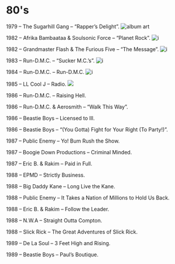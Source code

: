 # 80's
1979 – The Sugarhill Gang – “Rapper’s Delight”. 
![album art](https://upload.wikimedia.org/wikipedia/commons/7/7b/Rapper%27s_Delight_%28Long_version%29_by_Sugarhill_Gang_US_12-inch_vinyl_red_label.png)

1982 – Afrika Bambaataa & Soulsonic Force – “Planet Rock”. 
![i](https://upload.wikimedia.org/wikipedia/commons/thumb/f/f4/Planet_rock_by_afrika_bambaataa_and_the_soul_sonic_force_US_7-inch_vocal_side_%28orange_label%29.png/1280px-Planet_rock_by_afrika_bambaataa_and_the_soul_sonic_force_US_7-inch_vocal_side_%28orange_label%29.png)

1982 – Grandmaster Flash & The Furious Five – “The Message”. 
![i](https://upload.wikimedia.org/wikipedia/en/f/fa/The_MessageGMF.jpg)

1983 – Run-D.M.C. – “Sucker M.C.’s”. 
![i](https://upload.wikimedia.org/wikipedia/en/0/04/It%27s_Like_That_Sucker_MC%27s_by_Run_DMC_US_12-inch_retail.png)

1984 – Run-D.M.C. – Run-D.M.C. 
![i](https://upload.wikimedia.org/wikipedia/en/4/47/Run-D.M.C._%28Run-D.M.C._album_-_cover_art%29.jpg)

1985 – LL Cool J – Radio. 
![](https://upload.wikimedia.org/wikipedia/en/3/3f/Radio_LLcoolJ.jpg)

1986 – Run-D.M.C. – Raising Hell. 

1986 – Run-D.M.C. & Aerosmith – “Walk This Way”. 

1986 – Beastie Boys – Licensed to Ill. 

1986 – Beastie Boys – “(You Gotta) Fight for Your Right (To Party!)”. 

1987 – Public Enemy – Yo! Bum Rush the Show. 

1987 – Boogie Down Productions – Criminal Minded. 

1987 – Eric B. & Rakim – Paid in Full. 

1988 – EPMD – Strictly Business. 

1988 – Big Daddy Kane – Long Live the Kane. 

1988 – Public Enemy – It Takes a Nation of Millions to Hold Us Back. 

1988 – Eric B. & Rakim – Follow the Leader. 

1988 – N.W.A – Straight Outta Compton. 

1988 – Slick Rick – The Great Adventures of Slick Rick. 

1989 – De La Soul – 3 Feet High and Rising. 

1989 – Beastie Boys – Paul’s Boutique. 



